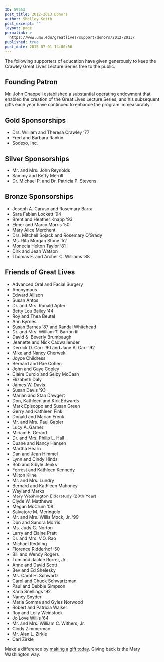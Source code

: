 ```yaml
---
ID: 59653
post_title: 2012-2013 Donors
author: Shelley Keith
post_excerpt: ""
layout: page
permalink: >
  https://www.umw.edu/greatlives/support/donors/2012-2013/
published: true
post_date: 2015-07-01 14:00:56
---
```

The following supporters of education have given generously to keep the Crawley Great Lives Lecture Series free to the public.
<h2>Founding Patron</h2>
Mr. John Chappell established a substantial operating endowment that enabled the creation of the Great Lives Lecture Series, and his subsequent  gifts each year have continued to enhance the program immeasurably.
<h2>Gold Sponsorships</h2>
<ul>
 	<li>Drs. William and Theresa Crawley ‘77</li>
 	<li>Fred and Barbara Rankin</li>
 	<li>Sodexo, Inc.</li>
</ul>
<h2>Silver Sponsorships</h2>
<ul>
 	<li>Mr. and Mrs. John Reynolds</li>
 	<li>Sammy and Betty Merrill</li>
 	<li>Dr. Michael P. and Dr. Patricia P. Stevens</li>
</ul>
<h2>Bronze Sponsorships</h2>
<ul>
 	<li>Joseph A. Caruso and Rosemary Barra</li>
 	<li>Sara Fabian Lockett ’94</li>
 	<li>Brent and Heather Knapp ’93</li>
 	<li>Elmer and Marcy Morris ‘50</li>
 	<li>Mary Alice Merchent</li>
 	<li>Drs. Mitchell Sojack and Rosemary O’Grady</li>
 	<li>Ms. Rita Morgan Stone ‘52</li>
 	<li>Monecia Helton Taylor ‘81</li>
 	<li>Dirk and Jean Watson</li>
 	<li>Thomas F. and Archer C. Williams ’88</li>
</ul>
<h2>Friends of Great Lives</h2>
<ul>
 	<li>Advanced Oral and Facial Surgery</li>
 	<li>Anonymous</li>
 	<li>Edward Allison</li>
 	<li>Susan Antos</li>
 	<li>Dr. and Mrs. Ronald Apter</li>
 	<li>Betty Lou Bailey ’44</li>
 	<li>Roy and Thea Beutel</li>
 	<li>Ann Byrnes</li>
 	<li>Susan Barnes ‘87 and Randal Whitehead</li>
 	<li>Dr. and Mrs. William T. Barton III</li>
 	<li>David &amp;  Beverly Brumbaugh</li>
 	<li>Jeanette and Nick Cadwallender</li>
 	<li>Derrick D. Carr ’90 and Jane A. Carr ’92</li>
 	<li>Mike and Nancy Cherwek</li>
 	<li>Joyce Childress</li>
 	<li>Bernard and Rae Cohen</li>
 	<li>John and Gaye Copley</li>
 	<li>Claire Curcio and Selby McCash</li>
 	<li>Elizabeth Daly</li>
 	<li>James W. Davis</li>
 	<li>Susan Davis ’93</li>
 	<li>Marian and Stan Dawgert</li>
 	<li>Don, Kathleen and Kirk Edwards</li>
 	<li>Mark Episcopo and Susan Green</li>
 	<li>Gerry and Kathleen Fink</li>
 	<li>Donald and Marian Frenk</li>
 	<li>Mr. and Mrs. Paul Gabler</li>
 	<li>Lucy A. Garner</li>
 	<li>Miriam E. Gerard</li>
 	<li>Dr. and Mrs. Philip L. Hall</li>
 	<li>Duane and Nancy Hansen</li>
 	<li>Martha Hearn</li>
 	<li>Dan and Jean Himmel</li>
 	<li>Lynn and Cindy Hinds</li>
 	<li>Bob and Sibyle Jenks</li>
 	<li>Forrest and Kathleen Kennedy</li>
 	<li>Milton Kline</li>
 	<li>Mr. and Mrs. Lundry</li>
 	<li>Bernard and Kathleen Mahoney</li>
 	<li>Wayland Marks</li>
 	<li>Mary Washington Elderstudy (20th Year)</li>
 	<li>Clyde W. Matthews</li>
 	<li>Megan McCrum ’08</li>
 	<li>Salvatore M. Meringolo</li>
 	<li>Mr. and Mrs. Willis Mock, Jr. ’99</li>
 	<li>Don and Sandra Morris</li>
 	<li>Ms. Judy G. Norton</li>
 	<li>Larry and Elaine Pratt</li>
 	<li>Dr. and Mrs. V.O. Rao</li>
 	<li>Michael Redding</li>
 	<li>Florence Ridderhof ’50</li>
 	<li>Bill and Wendy Rogers</li>
 	<li>Tom and Jackie Rorrer, Jr.</li>
 	<li>Anne and David Scott</li>
 	<li>Bev and Ed Shelesky</li>
 	<li>Ms. Carol H. Schwartz</li>
 	<li>Carol and Chuck Schwartzman</li>
 	<li>Paul and Debbie Simpson</li>
 	<li>Karla Snellings ’92</li>
 	<li>Nancy Snyder</li>
 	<li>Maria Somma and Gyles Norwood</li>
 	<li>Robert and Patricia Walker</li>
 	<li>Roy and Lolly Weinstock</li>
 	<li>Jo Love Willis ’64</li>
 	<li>Mr. and Mrs. William C. Withers, Jr.</li>
 	<li>Cindy Zimmerman</li>
 	<li>Mr. Alan L. Zirkle</li>
 	<li>Carl Zirkle</li>
</ul>
Make a difference by <a href="http://www.umw.edu/onlinegiving">making a gift today</a>. Giving back is the Mary Washington way.